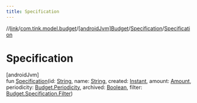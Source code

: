 ```yaml
---
title: Specification
---
```

//[link](../../../../index.html)/[com.tink.model.budget](../../index.html)/[[androidJvm]Budget](../index.html)/[Specification](index.html)/[Specification](-specification.html)



# Specification



[androidJvm]\
fun [Specification](-specification.html)(id: [String](https://kotlinlang.org/api/latest/jvm/stdlib/kotlin/-string/index.html), name: [String](https://kotlinlang.org/api/latest/jvm/stdlib/kotlin/-string/index.html), created: [Instant](https://developer.android.com/reference/kotlin/java/time/Instant.html), amount: [Amount](../../../com.tink.model.misc/[android-jvm]-amount/index.html), periodicity: [Budget.Periodicity](../-periodicity/index.html), archived: [Boolean](https://kotlinlang.org/api/latest/jvm/stdlib/kotlin/-boolean/index.html), filter: [Budget.Specification.Filter](-filter/index.html))




